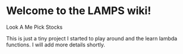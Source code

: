 # Welcome to the LAMPS wiki!
Look A Me Pick Stocks

This is just a tiny project I started to play around and the learn lambda functions. I will add more details shortly.
